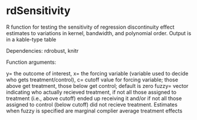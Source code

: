 # rdSensitivity

R function for testing the sensitivity of regression discontinuity effect estimates to variations in kernel, bandwidth, and polynomial order. Output is in a kable-type table

Dependencies: rdrobust, knitr

Function arguments: 

y= the outcome of interest, 
x= the forcing variable (variable used to decide who gets treatment/control), c= cutoff value for forcing variable; those above get treatment, those below get control; default is zero
fuzzy= vector indicating who actually recieved treatment, if not all those assigned to treatment (i.e., above cutoff) ended up receiving it and/or if not all those assigned to control (below cutoff) did not recieve treatment. Estimates when fuzzy is specified are marginal complier average treatment effects